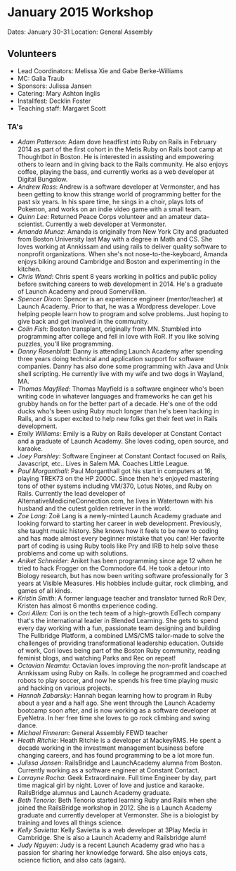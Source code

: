 # January 2015 Workshop

Dates: January 30-31
Location: General Assembly

## Volunteers

* Lead Coordinators: Melissa Xie and Gabe Berke-Williams
* MC: Galia Traub
* Sponsors: Julissa Jansen
* Catering: Mary Ashton Inglis
* Installfest: Decklin Foster
* Teaching staff: Margaret Scott

### TA's

- *Adam Patterson*: Adam dove headfirst into Ruby on Rails in February 2014 as
part of the first cohort in the Metis Ruby on Rails boot camp at Thoughtbot in
Boston.  He is interested in assisting and empowering others to learn and in
giving back to the Rails community. He also enjoys coffee, playing the bass, and
currently works as a web developer at Digital Bungalow.
- *Andrew Ross*: Andrew is a software developer at Vermonster, and has been
getting to know this strange world of programming better for the past six years.
In his spare time, he sings in a choir, plays lots of Pokemon, and works on an
indie video game with a small team.
- *Quinn Lee*: Returned Peace Corps volunteer and an amateur data-scientist.
Currently a web developer at Vermonster.
- *Amanda Munoz*: Amanda is originally from New York City and graduated from
Boston University last May with a degree in Math and CS. She loves working at
Annkissam and using rails to deliver quality software to nonprofit
organizations. When she's not nose-to-the-keyboard, Amanda enjoys biking around
Cambridge and Boston and experimenting in the kitchen.
- *Chris Wand*: Chris spent 8 years working in politics and public policy before
switching careers to web development in 2014. He's a graduate of Launch Academy
and proud Somervillian.
- *Spencer Dixon*: Spencer is an experience engineer (mentor/teacher) at Launch
Academy.  Prior to that, he was a Wordpress developer.  Love helping people
learn how to program and solve problems.  Just hoping to give back and get
involved in the community.
- *Colin Fish*: Boston transplant, originally from MN.  Stumbled into programming
after college and fell in love with RoR.  If you like solving puzzles, you'll
like programming.
- *Danny Rosenblatt*: Danny is attending Launch Academy after spending three
years doing technical and application support for software companies. Danny has
also done some programming with Java and Unix shell scripting. He currently live
with my wife and two dogs in Wayland, MA.
- *Thomas Mayfiled*: Thomas Mayfield is a software engineer who's been writing
code in whatever languages and frameworks he can get his grubby hands on for the
better part of a decade. He's one of the odd ducks who's been using Ruby much
longer than he's been hacking in Rails, and is super excited to help new folks
get their feet wet in Rails development.
- *Emily Williams*: Emily is a Ruby on Rails developer at Constant Contact and a
graduate of Launch Academy. She loves coding, open source, and karaoke.
- *Joey Parshley*: Software Engineer at Constant Contact focused on Rails,
Javascript, etc.. Lives in Salem MA. Coaches Little League.
- *Paul Morganthall*: Paul Morganthall got his start in computers at 16, playing
TREK73 on the HP 2000C. Since then he's enjoyed mastering tons of other systems
including VM/370, Lotus Notes, and Ruby on Rails. Currently the lead developer
of AlternativeMedicineConnection.com, he lives in Watertown with his husband and
the cutest golden retriever in the world.
- *Zoe Lang*: Zoë Lang is a newly-minted Launch Academy graduate and looking
forward to starting her career in web development. Previously, she taught music
history.  She knows how it feels to be new to coding and has made almost every
beginner mistake that you can! Her favorite part of coding is using Ruby tools
like Pry and IRB to help solve these problems and come up with solutions.
- *Aniket Schneider*: Aniket has been programming since age 12 when he tried to
hack Frogger on the Commodore 64.  He took a detour into Biology research, but
has now been writing software professionally for 3 years at Visible Measures.
His hobbies include guitar, rock climbing, and games of all kinds.
- *Kristin Smith*: A former language teacher and translator turned RoR Dev,
Kristen has almost 6 months experience coding.
- *Cori Allen*: Cori is on the tech team of a high-growth EdTech company that's
the international leader in Blended Learning. She gets to spend every day
working with a fun, passionate team designing and building The Fullbridge
Platform, a combined LMS/CMS tailor-made to solve the challenges of providing
transformational leadership education. Outside of work, Cori loves being part of
the Boston Ruby community, reading feminist blogs, and watching Parks and Rec on
repeat!
- *Octavian Neamtu*: Octavian loves improving the non-profit landscape at
Annkissam using Ruby on Rails. In college he programmed and coached robots to
play soccer, and now he spends his free time playing music and hacking on
various projects.
- *Hannah Zabarsky*: Hannah began learning how to program in Ruby about a year
and a half ago. She went through the Launch Academy bootcamp soon after, and is
now working as a software developer at EyeNetra.  In her free time she loves to
go rock climbing and swing dance.
- *Michael Finneran*: General Assembly FEWD teacher
- *Heath Ritchie*: Heath Ritchie is a developer at MackeyRMS. He spent a decade
working in the investment management business before changing careers, and has
found programming to be a lot more fun.
- *Julissa Jansen*: RailsBridge and LaunchAcademy alumna from Boston. Currently
working as a software engineer at Constant Contact.
- *Lorrayne Rocha*: Geek Extraordinaire. Full time Engineer by day, part time
magical girl by night. Lover of love and justice and karaoke. RailsBridge
alumnus and Launch Academy graduate.
- *Beth Tenorio*: Beth Tenorio started learning Ruby and Rails when she joined
the RailsBridge workshop in 2012. She is a Launch Academy graduate and currently
developer at Vermonster. She is a biologist by training and loves all things
science.
- *Kelly Savietta*: Kelly Savietta is a web developer at 3Play Media in
Cambridge. She is also a Launch Academy and Railsbridge alum!
- *Judy Nguyen*: Judy is a recent Launch Academy grad who has a passion for
sharing her knowledge forward. She also enjoys cats, science fiction, and also
cats (again).
